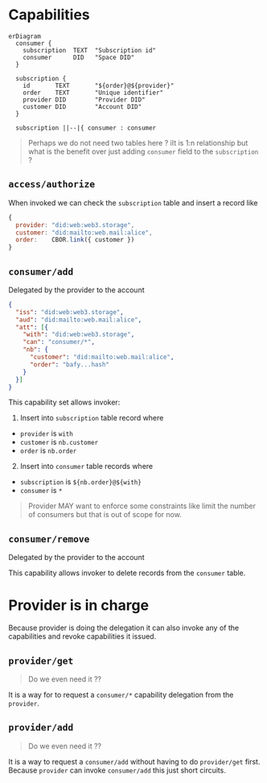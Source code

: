 # Capabilities

```mermaid
erDiagram
  consumer {
    subscription  TEXT  "Subscription id"
    consumer      DID   "Space DID"
  }

  subscription {
    id       TEXT       "${order}@${provider}"
    order    TEXT       "Unique identifier"
    provider DID        "Provider DID"
    customer DID        "Account DID"
  }

  subscription ||--|{ consumer : consumer
```

> Perhaps we do not need two tables here ? iIt is 1:n relationship but what is the benefit over just adding `consumer` field to the `subscription` ?
>

## `access/authorize`

When invoked we can check the `subscription` table and insert a record like

```js
{
  provider: "did:web:web3.storage",
  customer: "did:mailto:web.mail:alice",
  order:    CBOR.link({ customer })
}
```


## `consumer/add`

Delegated by the provider to the account

```json
{
  "iss": "did:web:web3.storage",
  "aud": "did:mailto:web.mail:alice",
  "att": [{
    "with": "did:web:web3.storage",
    "can": "consumer/*",
    "nb": {
      "customer": "did:mailto:web.mail:alice",
      "order": "bafy...hash"
    }
  }]
}
```

This capability set allows invoker:

1. Insert into `subscription` table record where
  - `provider` is `with`
  - `customer` is `nb.customer`
  - `order` is `nb.order`

2. Insert into `consumer` table records where
- `subscription` is `${nb.order}@${with}`
- `consumer` is `*`

> Provider MAY want to enforce some constraints like limit the number of consumers but that is out of scope for now.

## `consumer/remove`

Delegated by the provider to the account

This capability allows invoker to delete records from the `consumer` table.


# Provider is in charge

Because provider is doing the delegation it can also invoke any of the capabilities and revoke capabilities it issued.


## `provider/get`

> Do we even need it ??

It is a way for to request a `consumer/*` capability delegation from the `provider`.

## `provider/add`

> Do we even need it ??

It is a way to request a `consumer/add` without having to do `provider/get` first. Because `provider` can invoke `consumer/add` this just short circuits.

